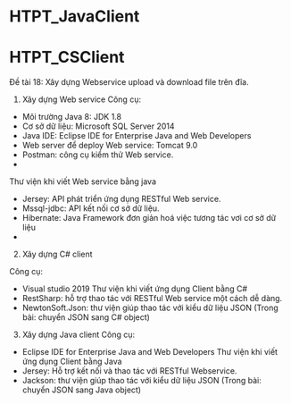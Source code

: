 # HTPT_JavaClient
# HTPT_CSClient
Đề tài 18: Xây dựng Webservice upload và download file trên đĩa.

1.	Xây dựng Web service
Công cụ: 

-	Môi trường Java 8: JDK 1.8
-	Cơ sở dữ liệu: Microsoft SQL Server 2014
-	Java IDE: Eclipse IDE for Enterprise Java and Web Developers
-	Web server để deploy Web service: Tomcat 9.0
-	Postman: công cụ kiểm thử Web service.
-	
Thư viện khi viết Web service bằng java

-	Jersey: API phát triển ứng dụng RESTful Web service.
-	Mssql-jdbc: API kết nối cơ sở dữ liệu.
-	Hibernate: Java Framework đơn giản hoá việc tương tác vơi cơ sở dữ liệu
-	
2.	Xây dựng C# client

Công cụ: 
-	Visual studio 2019
Thư viện khi viết ứng dụng Client bằng C#
-	RestSharp: hỗ trợ thao tác với RESTful Web service một cách dễ dàng.
-	NewtonSoft.Json: thư viện giúp thao tác với kiểu dữ liệu JSON (Trong bài: chuyển JSON sang C# object)

3.	Xây dựng Java client
Công cụ: 
-	Eclipse IDE for Enterprise Java and Web Developers 
Thư viện khi viết ứng dụng Client bằng Java
-	Jersey: Hỗ trợ kết nối  và thao tác với RESTful Webservice.
-	Jackson: thư viện giúp thao tác với kiểu dữ liệu JSON (Trong bài: chuyển JSON sang Java object)

